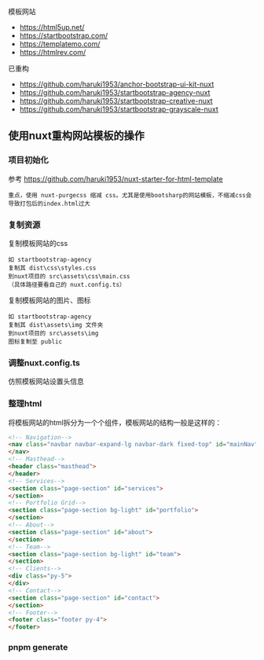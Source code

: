 模板网站
- https://html5up.net/
- https://startbootstrap.com/
- https://templatemo.com/
- https://htmlrev.com/

已重构
- https://github.com/haruki1953/anchor-bootstrap-ui-kit-nuxt
- https://github.com/haruki1953/startbootstrap-agency-nuxt
- https://github.com/haruki1953/startbootstrap-creative-nuxt
- https://github.com/haruki1953/startbootstrap-grayscale-nuxt


## 使用nuxt重构网站模板的操作

### 项目初始化
参考 https://github.com/haruki1953/nuxt-starter-for-html-template
```
重点，使用 nuxt-purgecss 缩减 css。尤其是使用bootsharp的网站模板，不缩减css会导致打包后的index.html过大
```

### 复制资源
复制模板网站的css
```
如 startbootstrap-agency
复制其 dist\css\styles.css
到nuxt项目的 src\assets\css\main.css
（具体路径要看自己的 nuxt.config.ts）
```

复制模板网站的图片、图标
```
如 startbootstrap-agency
复制其 dist\assets\img 文件夹
到nuxt项目的 src\assets\img
图标复制至 public
```

### 调整nuxt.config.ts
仿照模板网站设置头信息

### 整理html
将模板网站的html拆分为一个个组件，模板网站的结构一般是这样的：
```html
<!-- Navigation-->
<nav class="navbar navbar-expand-lg navbar-dark fixed-top" id="mainNav">
</nav>
<!-- Masthead-->
<header class="masthead">
</header>
<!-- Services-->
<section class="page-section" id="services">
</section>
<!-- Portfolio Grid-->
<section class="page-section bg-light" id="portfolio">
</section>
<!-- About-->
<section class="page-section" id="about">
</section>
<!-- Team-->
<section class="page-section bg-light" id="team">
</section>
<!-- Clients-->
<div class="py-5">
</div>
<!-- Contact-->
<section class="page-section" id="contact">
</section>
<!-- Footer-->
<footer class="footer py-4">
</footer>
```

### pnpm generate



